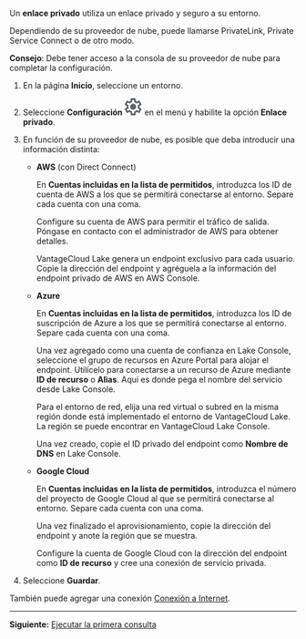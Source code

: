 Un **enlace privado** utiliza un enlace privado y seguro a su entorno.

Dependiendo de su proveedor de nube, puede llamarse PrivateLink, Private Service Connect o de otro modo.

**Consejo**: Debe tener acceso a la consola de su proveedor de nube para completar la configuración.

1.  En la página **Inicio**, seleccione un entorno.

2.  Seleccione **Configuración** ![""](Images/gkz1722447366517.svg) en el menú y habilite la opción **Enlace privado**.

3.  En función de su proveedor de nube, es posible que deba introducir una información distinta:

    -   **AWS** (con Direct Connect)

        En **Cuentas incluidas en la lista de permitidos**, introduzca los ID de cuenta de AWS a los que se permitirá conectarse al entorno. Separe cada cuenta con una coma.

        Configure su cuenta de AWS para permitir el tráfico de salida. Póngase en contacto con el administrador de AWS para obtener detalles.

        VantageCloud Lake genera un endpoint exclusivo para cada usuario. Copie la dirección del endpoint y agréguela a la información del endpoint privado de AWS en AWS Console.

    -   **Azure**

        En **Cuentas incluidas en la lista de permitidos**, introduzca los ID de suscripción de Azure a los que se permitirá conectarse al entorno. Separe cada cuenta con una coma.

        Una vez agregado como una cuenta de confianza en Lake Console, seleccione el grupo de recursos en Azure Portal para alojar el endpoint. Utilícelo para conectarse a un recurso de Azure mediante **ID de recurso** o **Alias**. Aquí es donde pega el nombre del servicio desde Lake Console.

        Para el entorno de red, elija una red virtual o subred en la misma región donde está implementado el entorno de VantageCloud Lake. La región se puede encontrar en VantageCloud Lake Console.

        Una vez creado, copie el ID privado del endpoint como **Nombre de DNS** en Lake Console.

    -   **Google Cloud**

        En **Cuentas incluidas en la lista de permitidos**, introduzca el número del proyecto de Google Cloud al que se permitirá conectarse al entorno. Separe cada cuenta con una coma.

        Una vez finalizado el aprovisionamiento, copie la dirección del endpoint y anote la región que se muestra.

        Configure la cuenta de Google Cloud con la dirección del endpoint como **ID de recurso** y cree una conexión de servicio privada.

4.  Seleccione **Guardar**.

También puede agregar una conexión [Conexión a Internet](jlq1721090154719.md).

------------------------------------------------------------------------

**Siguiente:** [Ejecutar la primera consulta](ahj1695153106508.md)
